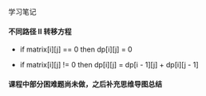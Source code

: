 学习笔记

#### 不同路径 II 转移方程

- if matrix[i][j] == 0  then dp[i][j] = 0

- if matrix[i][j] != 0  then dp[i][j] = dp[i - 1][j] + dp[i][j - 1]

#### 课程中部分困难题尚未做，之后补充思维导图总结